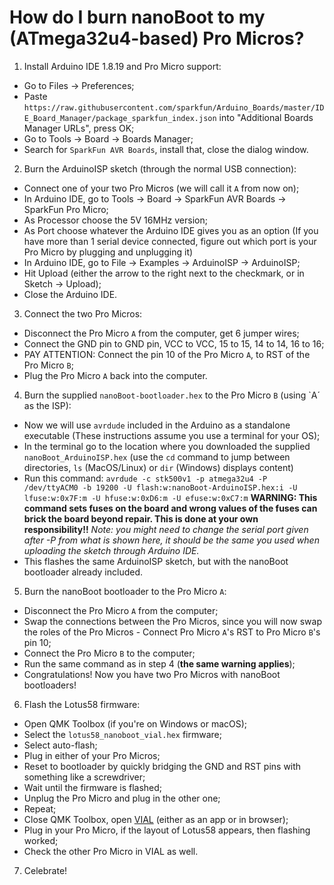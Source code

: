 # How do I burn nanoBoot to my (ATmega32u4-based) Pro Micros?

1. Install Arduino IDE 1.8.19 and Pro Micro support:
  - Go to Files -> Preferences;
  - Paste `https://raw.githubusercontent.com/sparkfun/Arduino_Boards/master/IDE_Board_Manager/package_sparkfun_index.json` into "Additional Boards Manager URLs", press OK;
  - Go to Tools -> Board -> Boards Manager;
  - Search for `SparkFun AVR Boards`, install that, close the dialog window.
2. Burn the ArduinoISP sketch (through the normal USB connection):
  - Connect one of your two Pro Micros (we will call it `A` from now on);
  - In Arduino IDE, go to Tools -> Board -> SparkFun AVR Boards -> SparkFun Pro Micro;
  - As Processor choose the 5V 16MHz version;
  - As Port choose whatever the Arduino IDE gives you as an option (If you have more than 1 serial device connected, figure out which port is your Pro Micro by plugging and unplugging it)
  - In Arduino IDE, go to File -> Examples -> ArduinoISP -> ArduinoISP;
  - Hit Upload (either the arrow to the right next to the checkmark, or in Sketch -> Upload);
  - Close the Arduino IDE.
3. Connect the two Pro Micros:
  - Disconnect the Pro Micro `A` from the computer, get 6 jumper wires;
  - Connect the GND pin to GND pin, VCC to VCC, 15 to 15, 14 to 14, 16 to 16;
  - PAY ATTENTION: Connect the pin 10 of the Pro Micro `A`, to RST of the Pro Micro `B`;
  - Plug the Pro Micro `A` back into the computer.
4. Burn the supplied `nanoBoot-bootloader.hex` to the Pro Micro `B` (using `A´ as the ISP):
  - Now we will use `avrdude` included in the Arduino as a standalone executable (These instructions assume you use a terminal for your OS);
  - In the terminal go to the location where you downloaded the supplied `nanoBoot_ArduinoISP.hex` (use the `cd` command to jump between directories, `ls` (MacOS/Linux) or `dir` (Windows) displays content)
  - Run this command: `avrdude -c stk500v1 -p atmega32u4 -P /dev/ttyACM0 -b 19200 -U flash:w:nanoBoot-ArduinoISP.hex:i -U lfuse:w:0x7F:m -U hfuse:w:0xD6:m -U efuse:w:0xC7:m`  **WARNING: This command sets fuses on the board and wrong values of the fuses can brick the board beyond repair. This is done at your own responsibility!!** *Note: you might need to change the serial port given after -P from what is shown here, it should be the same you used when uploading the sketch through Arduino IDE.*
  - This flashes the same ArduinoISP sketch, but with the nanoBoot bootloader already included.
5. Burn the nanoBoot bootloader to the Pro Micro `A`:
  - Disconnect the Pro Micro `A` from the computer;
  - Swap the connections between the Pro Micros, since you will now swap the roles of the Pro Micros - Connect Pro Micro `A`'s RST to Pro Micro `B`'s pin 10;
  - Connect the Pro Micro `B` to the computer;
  - Run the same command as in step 4 (**the same warning applies**);
  - Congratulations! Now you have two Pro Micros with nanoBoot bootloaders!
6. Flash the Lotus58 firmware:
  - Open QMK Toolbox (if you're on Windows or macOS);
  - Select the `lotus58_nanoboot_vial.hex` firmware;
  - Select auto-flash;
  - Plug in either of your Pro Micros;
  - Reset to bootloader by quickly bridging the GND and RST pins with something like a screwdriver;
  - Wait until the firmware is flashed;
  - Unplug the Pro Micro and plug in the other one;
  - Repeat;
  - Close QMK Toolbox, open [VIAL](https://get.vial.today/) (either as an app or in browser);
  - Plug in your Pro Micro, if the layout of Lotus58 appears, then flashing worked;
  - Check the other Pro Micro in VIAL as well.
7. Celebrate!
